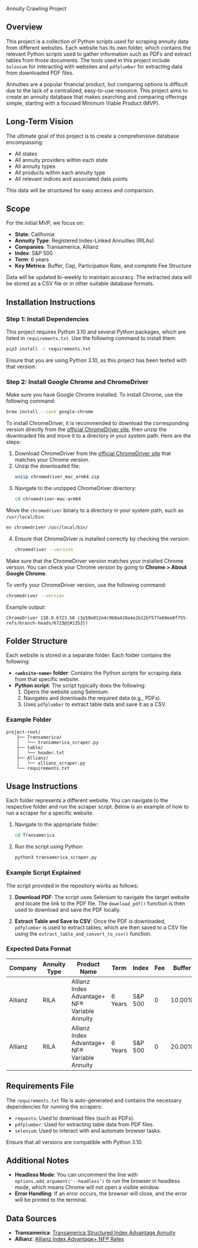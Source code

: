 Annuity Crawling Project

## Overview

This project is a collection of Python scripts used for scraping annuity data from different websites. Each website has its own folder, which contains the relevant Python scripts used to gather information such as PDFs and extract tables from those documents. The tools used in this project include `Selenium` for interacting with websites and `pdfplumber` for extracting data from downloaded PDF files.

Annuities are a popular financial product, but comparing options is difficult due to the lack of a centralized, easy-to-use resource. This project aims to create an annuity database that makes searching and comparing offerings simple, starting with a focused Minimum Viable Product (MVP).

## Long-Term Vision

The ultimate goal of this project is to create a comprehensive database encompassing:
- All states
- All annuity providers within each state
- All annuity types
- All products within each annuity type
- All relevant indices and associated data points

This data will be structured for easy access and comparison.

## Scope

For the initial MVP, we focus on:
- **State**: California
- **Annuity Type**: Registered Index-Linked Annuities (RILAs)
- **Companies**: Transamerica, Allianz
- **Index**: S&P 500
- **Term**: 6 years
- **Key Metrics**: Buffer, Cap, Participation Rate, and complete Fee Structure

Data will be updated bi-weekly to maintain accuracy. The extracted data will be stored as a CSV file or in other suitable database formats.

## Installation Instructions

### Step 1: Install Dependencies

This project requires Python 3.10 and several Python packages, which are listed in `requirements.txt`. Use the following command to install them:

```sh
pip3 install -r requirements.txt
```

Ensure that you are using Python 3.10, as this project has been tested with that version.

### Step 2: Install Google Chrome and ChromeDriver

Make sure you have Google Chrome installed. To install Chrome, use the following command:

```sh
brew install --cask google-chrome
```

To install ChromeDriver, it is recommended to download the corresponding version directly from the [official ChromeDriver site](https://sites.google.com/chromium.org/driver/), then unzip the downloaded file and move it to a directory in your system path. Here are the steps:

1. Download ChromeDriver from the [official ChromeDriver site](https://sites.google.com/chromium.org/driver/) that matches your Chrome version.
2. Unzip the downloaded file:
   ```sh
   unzip chromedriver_mac_arm64.zip
   ```
3. Navigate to the unzipped ChromeDriver directory:
   ```sh
   cd chromedriver-mac-arm64
   ```
Move the `chromedriver` binary to a directory in your system path, such as `/usr/local/bin`:
   ```sh
   mv chromedriver /usr/local/bin/
   ```
4. Ensure that ChromeDriver is installed correctly by checking the version:
   ```sh
   chromedriver --version
   ```

Make sure that the ChromeDriver version matches your installed Chrome version. You can check your Chrome version by going to **Chrome > About Google Chrome**.

To verify your ChromeDriver version, use the following command:

```sh
chromedriver --version
```

Example output:
```
ChromeDriver 130.0.6723.58 (3a50e012e4c9b8a410a4e2b12bf577e69ee8f755-refs/branch-heads/6723@{#1353})
```

## Folder Structure

Each website is stored in a separate folder. Each folder contains the following:

- **`<website-name>` folder**: Contains the Python scripts for scraping data from that specific website.
- **Python script**: The script typically does the following:
  1. Opens the website using Selenium.
  2. Navigates and downloads the required data (e.g., PDFs).
  3. Uses `pdfplumber` to extract table data and save it as a CSV.

### Example Folder

```
project-root/
    ├── Transamerica/
    │   └── transamerica_scraper.py
    ├── table/
    │   └── header.txt
    ├── Allianz/
    │   └── allianz_scraper.py
    └── requirements.txt
```

## Usage Instructions

Each folder represents a different website. You can navigate to the respective folder and run the scraper script. Below is an example of how to run a scraper for a specific website.

1. Navigate to the appropriate folder:

   ```sh
   cd Transamerica
   ```

2. Run the script using Python:

   ```sh
   python3 transamerica_scraper.py
   ```

### Example Script Explained

The script provided in the repository works as follows:

1. **Download PDF**: The script uses Selenium to navigate the target website and locate the link to the PDF file. The `download_pdf()` function is then used to download and save the PDF locally.

2. **Extract Table and Save to CSV**: Once the PDF is downloaded, `pdfplumber` is used to extract tables, which are then saved to a CSV file using the `extract_table_and_convert_to_csv()` function.

### Expected Data Format
| Company  | Annuity Type | Product Name                                | Term    | Index   | Fee | Buffer  | Cap Rate  | Participation Rate |
|----------|--------------|--------------------------------------------|---------|---------|-----|---------|-----------|--------------------|
| Allianz  | RILA         | Allianz Index Advantage+ NF® Variable Annuity | 6 Years | S&P 500 | 0   | 10.00%  | Uncapped  | 100.00%            |
| Allianz  | RILA         | Allianz Index Advantage+ NF® Variable Annuity | 6 Years | S&P 500 | 0   | 20.00%  | 125.00%   | 100.00%            |

## Requirements File

The `requirements.txt` file is auto-generated and contains the necessary dependencies for running the scrapers:

- `requests`: Used to download files (such as PDFs).
- `pdfplumber`: Used for extracting table data from PDF files.
- `selenium`: Used to interact with and automate browser tasks.

Ensure that all versions are compatible with Python 3.10.

## Additional Notes

- **Headless Mode**: You can uncomment the line with `options.add_argument('--headless')` to run the browser in headless mode, which means Chrome will not open a visible window.
- **Error Handling**: If an error occurs, the browser will close, and the error will be printed to the terminal.

## Data Sources

- **Transamerica**: [Transamerica Structured Index Advantage Annuity](https://www.transamerica.com/annuities/transamerica-structured-index-advantage-annuity)
- **Allianz**: [Allianz Index Advantage+ NF® Rates](https://www.allianzlife.com/what-we-offer/annuities/registered-index-linked-annuities/index-advantage-plus-nf/rates)